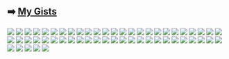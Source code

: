 ## ➡️ [My Gists](https://gist.github.com/a3r0id)
 
 ![](https://img.shields.io/badge/Python-3776AB?style=for-the-badge&logo=python&logoColor=white)
 ![](https://img.shields.io/badge/JavaScript-F7DF1E?style=for-the-badge&logo=javascript&logoColor=black)
 ![](https://img.shields.io/badge/Node.js-43853D?style=for-the-badge&logo=node.js&logoColor=white)
 ![](https://img.shields.io/badge/C-00599C?style=for-the-badge&logo=c&logoColor=white)
 ![](https://img.shields.io/badge/C%2B%2B-00599C?style=for-the-badge&logo=c%2B%2B&logoColor=white)
 ![](https://img.shields.io/badge/C%23-239120?style=for-the-badge&logo=c-sharp&logoColor=white)
 ![](https://img.shields.io/badge/Java-ED8B00?style=for-the-badge&logo=openjdk&logoColor=white)
 ![](https://img.shields.io/badge/TypeScript-007ACC?style=for-the-badge&logo=typescript&logoColor=white)
 ![](https://img.shields.io/badge/PHP-777BB4?style=for-the-badge&logo=php&logoColor=white)
 ![](https://img.shields.io/badge/CMake-%23008FBA.svg?style=for-the-badge&logo=cmake&logoColor=white)
 ![](https://img.shields.io/badge/.NET-5C2D91?style=for-the-badge&logo=.net&logoColor=white)
 ![](https://img.shields.io/badge/webpack-%238DD6F9.svg?style=for-the-badge&logo=webpack&logoColor=black)
 ![](https://img.shields.io/badge/Babel-F9DC3e?style=for-the-badge&logo=babel&logoColor=black)
 ![](https://img.shields.io/badge/React-20232A?style=for-the-badge&logo=react&logoColor=61DAFB)
 ![](https://img.shields.io/badge/jQuery-0769AD?style=for-the-badge&logo=jquery&logoColor=white)
 ![](https://img.shields.io/badge/numpy-%23013243.svg?style=for-the-badge&logo=numpy&logoColor=white)
 ![](https://img.shields.io/badge/Matplotlib-%23ffffff.svg?style=for-the-badge&logo=Matplotlib&logoColor=black)
 ![](https://img.shields.io/badge/Flask-000000?style=for-the-badge&logo=flask&logoColor=white)
 ![](https://img.shields.io/badge/Bootstrap-563D7C?style=for-the-badge&logo=bootstrap&logoColor=white)
 ![](https://img.shields.io/badge/PostgreSQL-316192?style=for-the-badge&logo=postgresql&logoColor=white)
 ![](https://img.shields.io/badge/Amazon_AWS-FF9900?style=for-the-badge&logo=amazonaws&logoColor=white)
 ![](https://img.shields.io/badge/unrealengine-%23313131.svg?style=for-the-badge&logo=unrealengine&logoColor=white)
 ![](https://img.shields.io/badge/Google%20Analytics-E37400?style=for-the-badge&logo=google%20analytics&logoColor=white)
 ![](https://img.shields.io/badge/Amazon%20DynamoDB-4053D6?style=for-the-badge&logo=Amazon%20DynamoDB&logoColor=white)
 ![](https://img.shields.io/badge/redis-%23DD0031.svg?&style=for-the-badge&logo=redis&logoColor=white)
 ![](https://img.shields.io/badge/SQLite-07405E?style=for-the-badge&logo=sqlite&logoColor=white)
 ![](https://img.shields.io/badge/MySQL-005C84?style=for-the-badge&logo=mysql&logoColor=white)
 ![](https://img.shields.io/badge/MariaDB-003545?style=for-the-badge&logo=mariadb&logoColor=white)
 ![](https://img.shields.io/badge/blender-%23F5792A.svg?style=for-the-badge&logo=blender&logoColor=white)
 ![](https://img.shields.io/badge/Canva-%2300C4CC.svg?&style=for-the-badge&logo=Canva&logoColor=white)
 ![](https://img.shields.io/badge/Figma-F24E1E?style=for-the-badge&logo=figma&logoColor=white)
 ![](https://img.shields.io/badge/Visual_Studio_Code-0078D4?style=for-the-badge&logo=visual%20studio%20code&logoColor=white)
 ![](https://img.shields.io/badge/Visual_Studio-5C2D91?style=for-the-badge&logo=visual%20studio&logoColor=white)
 ![](https://img.shields.io/badge/Android_Studio-3DDC84?style=for-the-badge&logo=android-studio&logoColor=white)
 ![](https://img.shields.io/badge/IntelliJ_IDEA-000000.svg?style=for-the-badge&logo=intellij-idea&logoColor=white)
 ![](https://img.shields.io/badge/eslint-3A33D1?style=for-the-badge&logo=eslint&logoColor=white)
 ![](https://img.shields.io/badge/Raspberry%20Pi-A22846?style=for-the-badge&logo=Raspberry%20Pi&logoColor=white)
 ![](https://img.shields.io/badge/GIT-E44C30?style=for-the-badge&logo=git&logoColor=white)
 ![](https://img.shields.io/badge/Jira-0052CC?style=for-the-badge&logo=Jira&logoColor=white)
 ![](https://img.shields.io/badge/Ubuntu-E95420?style=for-the-badge&logo=ubuntu&logoColor=white)
 ![](https://img.shields.io/badge/Kali_Linux-557C94?style=for-the-badge&logo=kali-linux&logoColor=white)
 ![](https://img.shields.io/badge/Debian-A81D33?style=for-the-badge&logo=debian&logoColor=white)
 ![](https://img.shields.io/badge/Cent%20OS-262577?style=for-the-badge&logo=CentOS&logoColor=white)
 ![](https://img.shields.io/badge/Android-3DDC84?style=for-the-badge&logo=android&logoColor=white)
 ![](https://img.shields.io/badge/Alpine_Linux-0D597F?style=for-the-badge&logo=alpine-linux&logoColor=white)
 ![](https://img.shields.io/badge/Anaconda-%2344A833.svg?style=for-the-badge&logo=anaconda&logoColor=white)
 ![](https://img.shields.io/badge/WebGL-990000?logo=webgl&logoColor=white&style=for-the-badge)
 ![](https://img.shields.io/badge/threejs-black?style=for-the-badge&logo=three.js&logoColor=white)
 ![](https://img.shields.io/badge/tailwindcss-%2338B2AC.svg?style=for-the-badge&logo=tailwind-css&logoColor=white)
 ![](https://img.shields.io/badge/radix%20ui-161618.svg?style=for-the-badge&logo=radix-ui&logoColor=white)
 ![](https://img.shields.io/badge/MUI-%230081CB.svg?style=for-the-badge&logo=mui&logoColor=white)
 ![](https://img.shields.io/badge/opencv-%23white.svg?style=for-the-badge&logo=opencv&logoColor=white)
 ![](https://img.shields.io/badge/Electron-191970?style=for-the-badge&logo=Electron&logoColor=white)
 ![](https://img.shields.io/badge/docker-%230db7ed.svg?style=for-the-badge&logo=docker&logoColor=white)
 ![](https://img.shields.io/badge/jira-%230A0FFF.svg?style=for-the-badge&logo=jira&logoColor=white)
